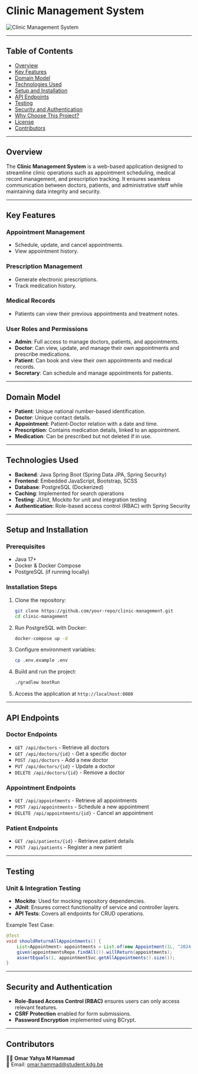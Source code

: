 # Clinic Management System

![Clinic Management System](https://your-image-url.com)

---

## Table of Contents
- [Overview](#overview)
- [Key Features](#key-features)
- [Domain Model](#domain-model)
- [Technologies Used](#technologies-used)
- [Setup and Installation](#setup-and-installation)
- [API Endpoints](#api-endpoints)
- [Testing](#testing)
- [Security and Authentication](#security-and-authentication)
- [Why Choose This Project?](#why-choose-this-project)
- [License](#license)
- [Contributors](#contributors)

---

## Overview

The **Clinic Management System** is a web-based application designed to streamline clinic operations such as appointment scheduling, medical record management, and prescription tracking. It ensures seamless communication between doctors, patients, and administrative staff while maintaining data integrity and security.

---

## Key Features

### Appointment Management
- Schedule, update, and cancel appointments.
- View appointment history.

### Prescription Management
- Generate electronic prescriptions.
- Track medication history.

### Medical Records
- Patients can view their previous appointments and treatment notes.

### User Roles and Permissions
- **Admin**: Full access to manage doctors, patients, and appointments.
- **Doctor**: Can view, update, and manage their own appointments and prescribe medications.
- **Patient**: Can book and view their own appointments and medical records.
- **Secretary**: Can schedule and manage appointments for patients.

---

## Domain Model

- **Patient**: Unique national number-based identification.
- **Doctor**: Unique contact details.
- **Appointment**: Patient-Doctor relation with a date and time.
- **Prescription**: Contains medication details, linked to an appointment.
- **Medication**: Can be prescribed but not deleted if in use.

---

## Technologies Used

- **Backend**: Java Spring Boot (Spring Data JPA, Spring Security)
- **Frontend**: Embedded JavaScript, Bootstrap, SCSS
- **Database**: PostgreSQL (Dockerized)
- **Caching**: Implemented for search operations
- **Testing**: JUnit, Mockito for unit and integration testing
- **Authentication**: Role-based access control (RBAC) with Spring Security

---

## Setup and Installation

### Prerequisites
- Java 17+
- Docker & Docker Compose
- PostgreSQL (if running locally)

### Installation Steps

1. Clone the repository:
   ```sh
   git clone https://github.com/your-repo/clinic-management.git
   cd clinic-management
   ```
2. Run PostgreSQL with Docker:
   ```sh
   docker-compose up -d
   ```
3. Configure environment variables:
   ```sh
   cp .env.example .env
   ```
4. Build and run the project:
   ```sh
   ./gradlew bootRun
   ```
5. Access the application at `http://localhost:8080`

---

## API Endpoints

### Doctor Endpoints
- `GET /api/doctors` - Retrieve all doctors
- `GET /api/doctors/{id}` - Get a specific doctor
- `POST /api/doctors` - Add a new doctor
- `PUT /api/doctors/{id}` - Update a doctor
- `DELETE /api/doctors/{id}` - Remove a doctor

### Appointment Endpoints
- `GET /api/appointments` - Retrieve all appointments
- `POST /api/appointments` - Schedule a new appointment
- `DELETE /api/appointments/{id}` - Cancel an appointment

### Patient Endpoints
- `GET /api/patients/{id}` - Retrieve patient details
- `POST /api/patients` - Register a new patient

---

## Testing

### Unit & Integration Testing
- **Mockito**: Used for mocking repository dependencies.
- **JUnit**: Ensures correct functionality of service and controller layers.
- **API Tests**: Covers all endpoints for CRUD operations.

Example Test Case:
```java
@Test
void shouldReturnAllAppointments() {
    List<Appointment> appointments = List.of(new Appointment(1L, "2024-01-29", "Checkup"));
    given(appointmentsRepo.findAll()).willReturn(appointments);
    assertEquals(1, appointmentSvc.getAllAppointments().size());
}
```

---

## Security and Authentication

- **Role-Based Access Control (RBAC)** ensures users can only access relevant features.
- **CSRF Protection** enabled for form submissions.
- **Password Encryption** implemented using BCrypt.

---


## Contributors

👨‍💻 **Omar Yahya M Hammad**  
📧 Email: [omar.hammad@student.kdg.be](mailto:omar.hammad@student.kdg.be)
